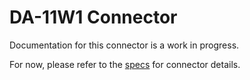 # DA-11W1 Connector
Documentation for this connector is a work in progress.

For now, please refer to the [specs](specs.yaml) for connector details.
